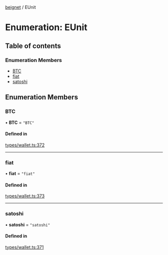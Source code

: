 [beignet](../README.md) / EUnit

# Enumeration: EUnit

## Table of contents

### Enumeration Members

- [BTC](EUnit.md#btc)
- [fiat](EUnit.md#fiat)
- [satoshi](EUnit.md#satoshi)

## Enumeration Members

### BTC

• **BTC** = ``"BTC"``

#### Defined in

[types/wallet.ts:372](https://github.com/synonymdev/beignet/blob/05d5011/src/types/wallet.ts#L372)

___

### fiat

• **fiat** = ``"fiat"``

#### Defined in

[types/wallet.ts:373](https://github.com/synonymdev/beignet/blob/05d5011/src/types/wallet.ts#L373)

___

### satoshi

• **satoshi** = ``"satoshi"``

#### Defined in

[types/wallet.ts:371](https://github.com/synonymdev/beignet/blob/05d5011/src/types/wallet.ts#L371)
